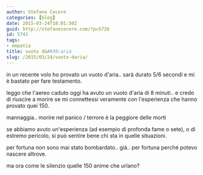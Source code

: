 ```yaml
---
author: Stefano Cecere
categories: [blog]
date: 2015-03-24T18:01:50Z
guid: http://stefanocecere.com/?p=5726
id: 5741
tags:
- empatia
title: vuoto d&#039;aria
slug: /2015/03/24/vuoto-daria/
---
```


in un recente volo ho provato un vuoto d'aria.. sarà durato 5/6 secondi e mi è bastato per fare testamento.

leggo che l'aereo caduto oggi ha avuto un vuoto d'aria di 8 minuti.. e credo di riuscire a morire se mi connettessi veramente con l'esperienza che hanno provato quei 150.

mannaggia.. morire nel panico / terrore è la peggiore delle morti

se abbiamo avuto un'esperienza (ad esempio di profonda fame o sete), o di estremo pericolo, si può sentire bene chi sta in quelle situazioni.

per fortuna non sono mai stato bombardato.. già.. per fortuna perché potevo nascere altrove.

ma ora come le silenzio quelle 150 anime che urlano?